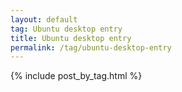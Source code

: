 ```yaml
---
layout: default
tag: Ubuntu desktop entry
title: Ubuntu desktop entry
permalink: /tag/ubuntu-desktop-entry
---
```


{% include post_by_tag.html %}